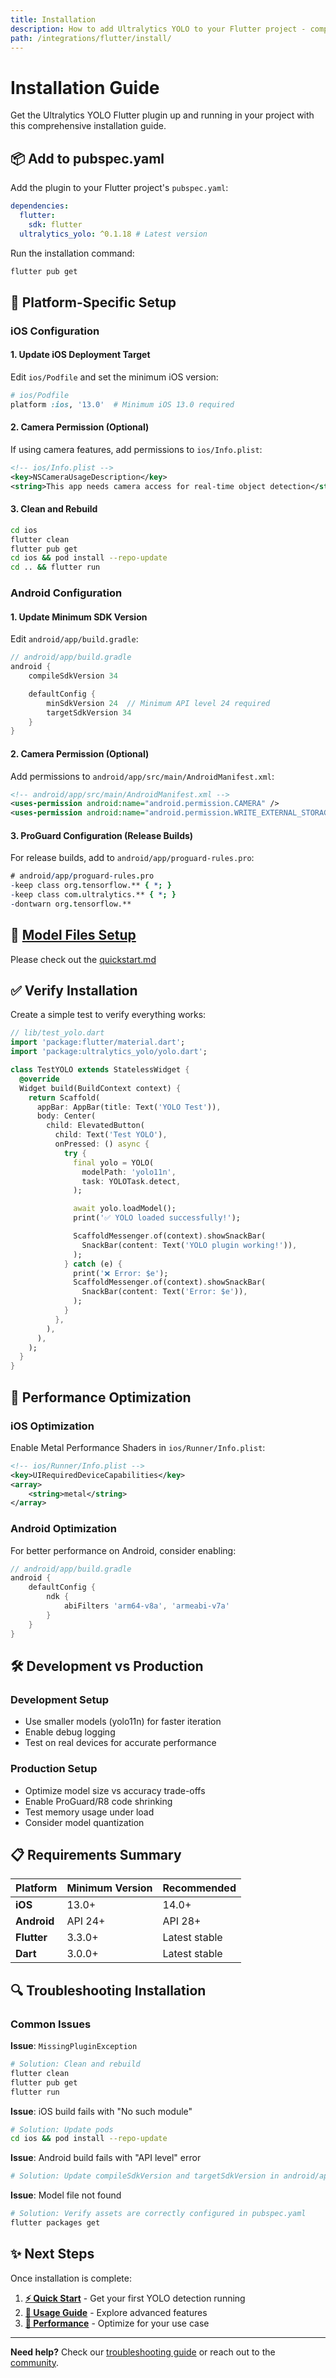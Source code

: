 ```yaml
---
title: Installation
description: How to add Ultralytics YOLO to your Flutter project - complete setup guide for iOS and Android
path: /integrations/flutter/install/
---
```


# Installation Guide

Get the Ultralytics YOLO Flutter plugin up and running in your project with this comprehensive installation guide.

## 📦 Add to pubspec.yaml

Add the plugin to your Flutter project's `pubspec.yaml`:

```yaml
dependencies:
  flutter:
    sdk: flutter
  ultralytics_yolo: ^0.1.18 # Latest version
```

Run the installation command:

```bash
flutter pub get
```

## 📱 Platform-Specific Setup

### iOS Configuration

#### 1. Update iOS Deployment Target

Edit `ios/Podfile` and set the minimum iOS version:

```ruby
# ios/Podfile
platform :ios, '13.0'  # Minimum iOS 13.0 required
```

#### 2. Camera Permission (Optional)

If using camera features, add permissions to `ios/Info.plist`:

```xml
<!-- ios/Info.plist -->
<key>NSCameraUsageDescription</key>
<string>This app needs camera access for real-time object detection</string>
```

#### 3. Clean and Rebuild

```bash
cd ios
flutter clean
flutter pub get
cd ios && pod install --repo-update
cd .. && flutter run
```

### Android Configuration

#### 1. Update Minimum SDK Version

Edit `android/app/build.gradle`:

```gradle
// android/app/build.gradle
android {
    compileSdkVersion 34

    defaultConfig {
        minSdkVersion 24  // Minimum API level 24 required
        targetSdkVersion 34
    }
}
```

#### 2. Camera Permission (Optional)

Add permissions to `android/app/src/main/AndroidManifest.xml`:

```xml
<!-- android/app/src/main/AndroidManifest.xml -->
<uses-permission android:name="android.permission.CAMERA" />
<uses-permission android:name="android.permission.WRITE_EXTERNAL_STORAGE" />
```

#### 3. ProGuard Configuration (Release Builds)

For release builds, add to `android/app/proguard-rules.pro`:

```pro
# android/app/proguard-rules.pro
-keep class org.tensorflow.** { *; }
-keep class com.ultralytics.** { *; }
-dontwarn org.tensorflow.**
```

## 🎯 [Model Files Setup](quickstart.md#-step-3-add-a-model)

Please check out the [quickstart.md](quickstart.md#-step-3-add-a-model)

## ✅ Verify Installation

Create a simple test to verify everything works:

```dart
// lib/test_yolo.dart
import 'package:flutter/material.dart';
import 'package:ultralytics_yolo/yolo.dart';

class TestYOLO extends StatelessWidget {
  @override
  Widget build(BuildContext context) {
    return Scaffold(
      appBar: AppBar(title: Text('YOLO Test')),
      body: Center(
        child: ElevatedButton(
          child: Text('Test YOLO'),
          onPressed: () async {
            try {
              final yolo = YOLO(
                modelPath: 'yolo11n',
                task: YOLOTask.detect,
              );

              await yolo.loadModel();
              print('✅ YOLO loaded successfully!');

              ScaffoldMessenger.of(context).showSnackBar(
                SnackBar(content: Text('YOLO plugin working!')),
              );
            } catch (e) {
              print('❌ Error: $e');
              ScaffoldMessenger.of(context).showSnackBar(
                SnackBar(content: Text('Error: $e')),
              );
            }
          },
        ),
      ),
    );
  }
}
```

## 🚀 Performance Optimization

### iOS Optimization

Enable Metal Performance Shaders in `ios/Runner/Info.plist`:

```xml
<!-- ios/Runner/Info.plist -->
<key>UIRequiredDeviceCapabilities</key>
<array>
    <string>metal</string>
</array>
```

### Android Optimization

For better performance on Android, consider enabling:

```gradle
// android/app/build.gradle
android {
    defaultConfig {
        ndk {
            abiFilters 'arm64-v8a', 'armeabi-v7a'
        }
    }
}
```

## 🛠️ Development vs Production

### Development Setup

- Use smaller models (yolo11n) for faster iteration
- Enable debug logging
- Test on real devices for accurate performance

### Production Setup

- Optimize model size vs accuracy trade-offs
- Enable ProGuard/R8 code shrinking
- Test memory usage under load
- Consider model quantization

## 📋 Requirements Summary

| Platform    | Minimum Version | Recommended   |
| ----------- | --------------- | ------------- |
| **iOS**     | 13.0+           | 14.0+         |
| **Android** | API 24+         | API 28+       |
| **Flutter** | 3.3.0+          | Latest stable |
| **Dart**    | 3.0.0+          | Latest stable |

## 🔍 Troubleshooting Installation

### Common Issues

**Issue**: `MissingPluginException`

```bash
# Solution: Clean and rebuild
flutter clean
flutter pub get
flutter run
```

**Issue**: iOS build fails with "No such module"

```bash
# Solution: Update pods
cd ios && pod install --repo-update
```

**Issue**: Android build fails with "API level" error

```bash
# Solution: Update compileSdkVersion and targetSdkVersion in android/app/build.gradle
```

**Issue**: Model file not found

```bash
# Solution: Verify assets are correctly configured in pubspec.yaml
flutter packages get
```

## ✨ Next Steps

Once installation is complete:

1. **[⚡ Quick Start](quickstart.md)** - Get your first YOLO detection running
2. **[📖 Usage Guide](usage.md)** - Explore advanced features
3. **[🚀 Performance](performance.md)** - Optimize for your use case

---

**Need help?** Check our [troubleshooting guide](troubleshooting.md) or reach out to the [community](https://discord.com/invite/ultralytics).

